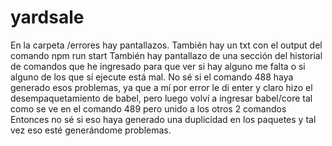 # yardsale
En la carpeta /errores hay pantallazos. También hay un txt con el output del comando npm run start
También hay pantallazo de una sección del historial de comandos que he ingresado para que ver si hay alguno me falta o si alguno de los que sí ejecute está mal. 
No sé si el comando 488 haya generado esos problemas, ya que a mí por error le di enter y claro hizo el desempaquetamiento de babel, pero luego volví a ingresar babel/core tal como se ve en el comando 489 pero unido a los otros 2 comandos 
Entonces no sé si eso haya generado una duplicidad en los paquetes y tal vez eso esté generándome problemas.
